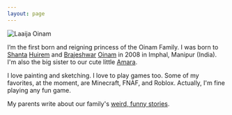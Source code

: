 ```yaml
---
layout: page
---
```


<img class="large" src="https://cdn.oinam.com/img/oinam/laaija-year-0-2008.jpg" alt="Laaija Oinam" loading="lazy">

I’m the first born and reigning princess of the Oinam Family. I was born to [Shanta](https://oinam.com) [Huirem](https://huirem.com) and [Brajeshwar](https://brajeshwar.com) [Oinam](https://oinam.com) in 2008 in Imphal, Manipur (India). I'm also the big sister to our cute little [Amara](https://amara.site/).

I love painting and sketching. I love to play games too. Some of my favorites, at the moment, are Minecraft, FNAF, and Roblox. Actually, I'm fine playing any fun game.

My parents write about our family's [weird, funny stories](https://stories.oinam.com).